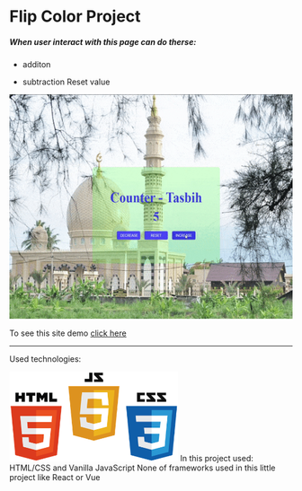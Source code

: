 

# Flip Color Project
##### When user interact with this page can do therse: 
+ additon 
- subtraction
  Reset value

<img src="./images/gif.gif" width="600" height="400" />

To see this site demo
[click here](https://filp-color.netlify.app/)

*****************************************************************
Used technologies: 



<img src="./images/Techs.png" width="300" height="160" />
In this project used:
HTML/CSS and
Vanilla JavaScript
None of frameworks used in this little project
like React or Vue

<!-- For logo

![Used Technologies](./images/Techs.png "Used Technologies: HTML CSS JAVASCRIPT")

 -->
